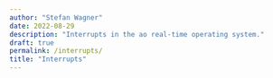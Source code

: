 ```yaml
---
author: "Stefan Wagner"
date: 2022-08-29
description: "Interrupts in the ao real-time operating system."
draft: true
permalink: /interrupts/
title: "Interrupts"
---
```

